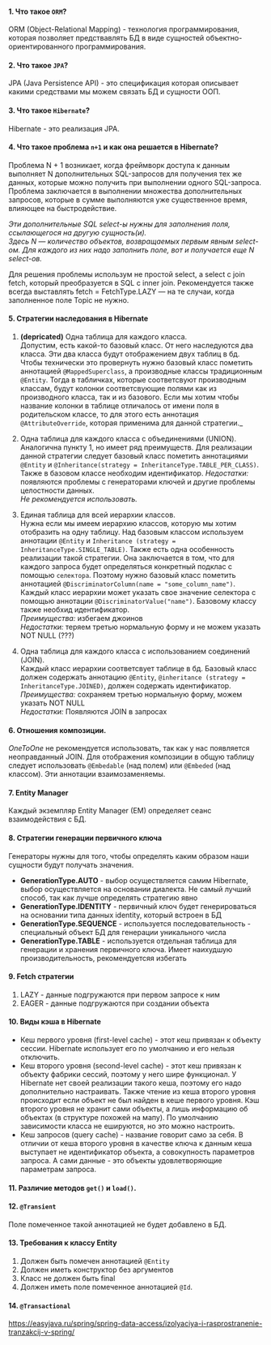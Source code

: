 #### 1. Что такое `ORM`?
ORM (Object-Relational Mapping) - технология программирования, которая позволяет предствавлять БД в виде сущностей объектно-ориентированного программирования.

#### 2. Что такое `JPA`?
JPA (Java Persistence API) - это спецификация которая описывает какими средствами мы можем связать БД и сущности ООП.

#### 3. Что такое `Hibernate`?
Hibernate - это реализация JPA. 

#### 4. Что такое проблема `n+1` и как она решается в Hibernate?
Проблема N + 1 возникает, когда фреймворк доступа к данным выполняет N дополнительных SQL-запросов для получения тех же данных, которые можно получить при выполнении одного SQL-запроса. Проблема заключается в выполнении множества дополнительных запросов, которые в сумме выполняются уже существенное время, влияющее на быстродействие.         
          
_Эти дополнительные SQL select-ы нужны для заполнения поля, ссылающегося на другую сущность(и).     
Здесь N — количество объектов, возвращаемых первым явным select-ом. Для каждого из них надо заполнить поле, вот и получается еще N select-ов._          
       
Для решения проблемы использум не простой select, а select с join fetch, который преобразуется в SQL с inner join. Рекомендуется также всегда выставлять fetch = FetchType.LAZY  — на те случаи, когда заполненное поле Topic не нужно.         
         

#### 5. Стратегии наследования в Hibernate
1.  __(depricated)__  Одна таблица для каждого класса.   
Допустим, есть какой-то базовый класс. От него наследуются два класса. Эти два класса будут отображением двух таблиц в бд. Чтобы технически это провернуть 
нужно базовый класс пометить аннотацией `@MappedSuperclass`, а производные классы традиционным `@Entity`. Тогда в табличках, которые соответсвуют производным классам, будут колонки соответсвующие полями как из производного класса, так и из базового. Если мы хотим чтобы название колонки в таблице отличалось от имени поля в родительском классе, то для этого есть аннотация `@AttributeOverride`, которая применима для данной стратегии._    

2. Одна таблица для каждого класса с объединениями (UNION).   
Аналогична пункту 1, но имеет ряд преимуществ. Для реализации данной стратегии следует базовый класс пометить аннотациями `@Entity` и `@Inheritance(strategy = InheritanceType.TABLE_PER_CLASS)`. Также в базовом классе необходим идентификатор.
_Недостатки:_ появляются проблемы с генераторами ключей и другие проблемы целостности данных.   
_Не рекомендуется использовать._

3. Единая таблица для всей иерархии классов.   
Нужна если мы имеем иерархию классов, которую мы хотим отобразить на одну таблицу. Над базовым классом используем аннотации `@Entity` и `Inheritance (strategy = InheritanceType.SINGLE_TABLE)`. Также есть одна особенность реализации такой стратегии. Она заключается в том, что для каждого запроса будет определяться конкретный подклас с помощью `селектора`. Поэтому нужно базовый класс пометить аннотацией `@DiscriminatorColumn(name = "some_column_name")`. Каждый класс иерархии может указать свое значение селектора с помощью аннотации `@DiscriminatorValue("name")`. Базовому классу также необхид идентификатор.   
_Преимущества:_ избегаем джоинов   
_Недостатки:_ теряем третью нормальную форму и не можем указать NOT NULL (???)    
4. Одна таблица для каждого класса с использованием соединений (JOIN).   
Каждый класс иерархии соответсвует таблице в бд. Базовый класс должен содержать аннотацию `@Entity`, `@inheritance (strategy = InheritanceType.JOINED)`, должен содержать идентификатор.    
_Преимущества:_ сохраняем третью нормальную форму, можем указать NOT NULL   
_Недостатки:_ Появляются JOIN в запросах

#### 6. Отношения композиции.
_OneToOne_ не рекомендуется использовать, так как у нас появляется неоправданный JOIN. Для отображения композиции в общую таблицу следует использовать `@Embedable` (над полем) или `@Embeded` (над классом). Эти аннотации взаимозаменяемы.

#### 7. Entity Manager
Каждый экземпляр Entity Manager (EM) определяет сеанс взаимодействия с БД.

#### 8. Стратегии генерации первичного ключа
Генераторы нужны для того, чтобы определять каким образом наши сущности будут получать значения. 

* __GenerationType.AUTO__ - выбор осуществляется самим Hibernate, выбор осуществляется на основании диалекта. Не самый лучший способ, так как лучше определять стратегию явно 
* __GenerationType.IDENTITY__ - первичный ключ будет генерироваться на основании типа данных identity, который встроен в БД
* __GenerationType.SEQUENCE__ - используется последовательность - специальный объект БД для генерации уникального числа
* __GenerationType.TABLE__ - используется отдельная таблица для генерации и хранения первичного ключа. Имеет наихудшую производительность, рекомендуетсяя избегать

#### 9. Fetch стратегии
1. LAZY - данные подгружаются при первом запросе к ним
2. EAGER - данные подгружаются при создании объекта

#### 10. Виды кэша в Hibernate
* Кеш первого уровня (first-level cache) - этот кеш привязан к объекту сессии. Hibernate использует его по  умолчанию и его нельзя отключить.
* Кеш второго уровня (second-level cache) - этот кеш привязан к объекту фабрики сессий, поэтому у него шире функционал. У Hibernate нет своей реализации такого кеша, поэтому его надо дополнительно настраивать. Также чтение из кеша второго уровня происходит если объект не был найден в кеше первого уровня. Кэш второго уровня не хранит сами объекты, а лишь информацию об объектах (в структуре похожей на мапу). По умолчанию зависимости класса не ешируются, но это можно настроить.
* Кеш запросов (query cache) - название говорит само за себя. В отличии от кеша второго уровня в качестве ключа к данным кеша выступает не идентификатор объекта, а совокупность параметров запроса. А сами данные - это объекты удовлетворяющие параметрам запроса.

#### 11. Различие методов `get()` и `load()`.

#### 12. `@Transient`
Поле помеченное такой аннотацией не будет добавлено в БД.

#### 13. Требования к классу Entity
1. Должен быть помечен аннотацией `@Entity`
2. Должен иметь конструктор без аргументов
3. Класс не должен быть final
4. Должен иметь поле помеченное аннотацией `@Id`.

#### 14. `@Transactional`
https://easyjava.ru/spring/spring-data-access/izolyaciya-i-rasprostranenie-tranzakcij-v-spring/


